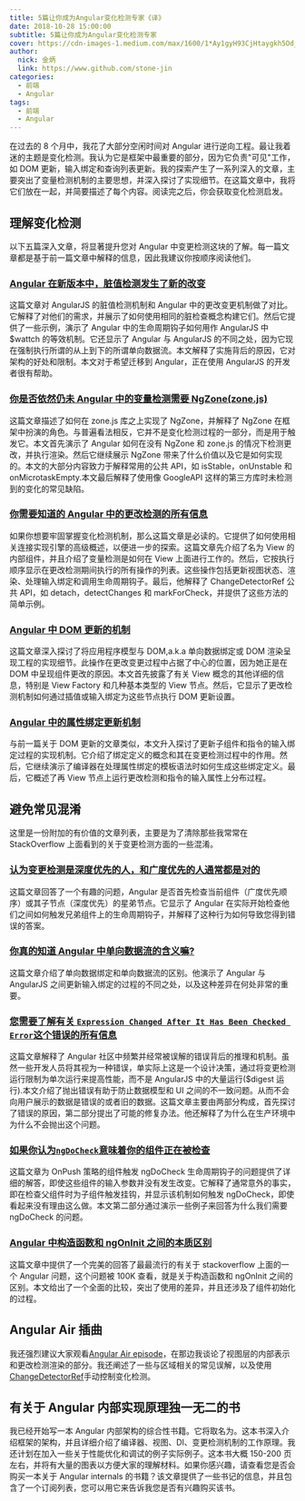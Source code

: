 ```yaml
---
title: 5篇让你成为Angular变化检测专家《译》
date: 2018-10-28 15:00:00
subtitle: 5篇让你成为Angular变化检测专家
cover: https://cdn-images-1.medium.com/max/1600/1*Ay1gyH93CjHtaygkh5Od_w.jpeg
author:
  nick: 金炳
  link: https://www.github.com/stone-jin
categories:
  - 前端
  - Angular
tags:
  - 前端
  - Angular
---
```


在过去的 8 个月中，我花了大部分空闲时间对 Angular 进行逆向工程。最让我着迷的主题是变化检测。我认为它是框架中最重要的部分，因为它负责"可见"工作，如 DOM 更新，输入绑定和查询列表更新。我的探索产生了一系列深入的文章，主要突出了变量检测机制的主要思想，并深入探讨了实现细节。在这篇文章中，我将它们放在一起，并简要描述了每个内容。阅读完之后，你会获取变化检测启发。

## 理解变化检测

以下五篇深入文章，将显著提升您对 Angular 中变更检测这块的了解。每一篇文章都是基于前一篇文章中解释的信息，因此我建议你按顺序阅读他们。

### [Angular 在新版本中，脏值检测发生了新的改变](https://blog.angularindepth.com/angulars-digest-is-reborn-in-the-newer-version-of-angular-718a961ebd3e)

这篇文章对 AngularJS 的脏值检测机制和 Angular 中的更改变更机制做了对比。它解释了对他们的需求，并展示了如何使用相同的脏检查概念构建它们。然后它提供了一些示例，演示了 Angular 中的生命周期钩子如何用作 AngularJS 中$wattch 的等效机制。它还显示了 Angular 与 AngularJS 的不同之处，因为它现在强制执行所谓的从上到下的所谓单向数据流。本文解释了实施背后的原因，它对架构的好处和限制。本文对于希望迁移到 Angular，正在使用 AngularJS 的开发者很有帮助。

### [你是否依然仍未 Angular 中的变量检测需要 NgZone(zone.js)](https://blog.angularindepth.com/do-you-still-think-that-ngzone-zone-js-is-required-for-change-detection-in-angular-16f7a575afef)

这篇文章描述了如何在 zone.js 库之上实现了 NgZone，并解释了 NgZone 在框架中扮演的角色。与普遍看法相反，它并不是变化检测过程的一部分，而是用于触发它。本文首先演示了 Angular 如何在没有 NgZone 和 zone.js 的情况下检测更改，并执行渲染。然后它继续展示 NgZone 带来了什么价值以及它是如何实现的。本文的大部分内容致力于解释常用的公共 API，如 isStable，onUnstable 和 onMicrotaskEmpty.本文最后解释了使用像 GoogleAPI 这样的第三方库时未检测到的变化的常见缺陷。

### [你需要知道的 Angular 中的更改检测的所有信息](https://blog.angularindepth.com/everything-you-need-to-know-about-change-detection-in-angular-8006c51d206f)

如果你想要牢固掌握变化检测机制，那么这篇文章是必读的。它提供了如何使用相关连接实现引擎的高级概述，以便进一步的探索。这篇文章先介绍了名为 View 的内部组件，并且介绍了变量检测是如何在 View 上面进行工作的。然后，它按执行顺序显示在更改检测期间执行的所有操作的列表。这些操作包括更新视图状态、渲染、处理输入绑定和调用生命周期钩子。最后，他解释了 ChangeDetectorRef 公共 API，如 detach，detectChanges 和 markForCheck，并提供了这些方法的简单示例。

### [Angular 中 DOM 更新的机制](https://blog.angularindepth.com/the-mechanics-of-dom-updates-in-angular-3b2970d5c03d)

这篇文章深入探讨了将应用程序模型与 DOM,a.k.a 单向数据绑定或 DOM 渲染呈现工程的实现细节。此操作在更改变更过程中占据了中心的位置，因为她正是在 DOM 中呈现组件更改的原因。本文首先披露了有关 View 概念的其他详细的信息，特别是 View Factory 和几种基本类型的 View 节点。然后，它显示了更改检测机制如何通过插值或输入绑定为这些节点执行 DOM 更新设置。

### [Angular 中的属性绑定更新机制](https://blog.angularindepth.com/the-mechanics-of-property-bindings-update-in-angular-39c0812bc4ce)

与前一篇关于 DOM 更新的文章类似，本文升入探讨了更新子组件和指令的输入绑定过程的实现机制。它介绍了绑定定义的概念和其在变更检测过程中的作用。然后，它继续演示了编译器在处理属性绑定的模板语法时如何生成这些绑定定义。最后，它概述了再 View 节点上运行更改检测和指令的输入属性上分布过程。

## 避免常见混淆

这里是一份附加的有价值的文章列表，主要是为了清除那些我常常在 StackOverflow 上面看到的关于变更检测方面的一些混淆。

### [认为变更检测是深度优先的人，和广度优先的人通常都是对的](https://blog.angularindepth.com/he-who-thinks-change-detection-is-depth-first-and-he-who-thinks-its-breadth-first-are-both-usually-8b6bf24a63e6)

这篇文章回答了一个有趣的问题，Angular 是否首先检查当前组件（广度优先顺序）或其子节点（深度优先）的星弟节点。它显示了 Angular 在实际开始检查他们之间如何触发兄弟组件上的生命周期钩子，并解释了这种行为如何导致您得到错误的答案。

### [你真的知道 Angular 中单向数据流的含义嘛?](https://blog.angularindepth.com/do-you-really-know-what-unidirectional-data-flow-means-in-angular-a6f55cefdc63)

这篇文章介绍了单向数据绑定和单向数据流的区别。他演示了 Angular 与 AngularJS 之间更新输入绑定的过程的不同之处，以及这种差异在何处非常的重要。

### [您需要了解有关 `Expression Changed After It Has Been Checked Error`这个错误的所有信息](https://blog.angularindepth.com/everything-you-need-to-know-about-the-expressionchangedafterithasbeencheckederror-error-e3fd9ce7dbb4)

这篇文章解释了 Angular 社区中频繁并经常被误解的错误背后的推理和机制。虽然一些开发人员将其视为一种错误，单实际上这是一个设计决策，通过将变更检测运行限制为单次运行来提高性能，而不是 AngularJS 中的大量运行($digest 运行).本文介绍了抛出错误有助于防止数据模型和 UI 之间的不一致问题。从而不会向用户展示的数据是错误的或者旧的数据。这篇文章主要由两部分构成，首先探讨了错误的原因，第二部分提出了可能的修复办法。他还解释了为什么在生产环境中为什么不会抛出这个问题。

### [如果你认为`ngDoCheck`意味着你的组件正在被检查](https://blog.angularindepth.com/if-you-think-ngdocheck-means-your-component-is-being-checked-read-this-article-36ce63a3f3e5)

这篇文章为 OnPush 策略的组件触发 ngDoCheck 生命周期钩子的问题提供了详细的解答，即使这些组件的输入参数并没有发生改变。它解释了通常意外的事实，即在检查父组件时为子组件触发挂钩，并显示该机制如何触发 ngDoCheck，即使看起来没有理由这么做。本文第二部分通过演示一些例子来回答为什么我们需要 ngDoCheck 的问题。

### [Angular 中构造函数和 ngOnInit 之间的本质区别](https://blog.angularindepth.com/the-essential-difference-between-constructor-and-ngoninit-in-angular-c9930c209a42)

这篇文章中提供了一个完美的回答了最最流行的有关于 stackoverflow 上面的一个 Angular 问题，这个问题被 100K 查看，就是关于构造函数和 ngOnInit 之间的区别。本文给出了一个全面的比较，突出了使用的差异，并且还涉及了组件初始化的过程。

## Angular Air 插曲

我还强烈建议大家观看[Angular Air episode](https://www.youtube.com/watch?v=WizqXZjztss&feature=youtu.be)，在那边我谈论了视图层的内部表示和更改检测渲染的部分。我还阐述了一些与区域相关的常见误解，以及使用[ChangeDetectorRef](https://angular.io/api/core/ChangeDetectorRef)手动控制变化检测。

## 有关于 Angular 内部实现原理独一无二的书

我已经开始写一本 Angular 内部架构的综合性书籍。它将取名为<Inside Angular>。这本书深入介绍框架的架构，并且详细介绍了编译器、视图、DI、变更检测机制的工作原理。我还计划在加入一些关于性能优化和调试的例子实际例子。这本书大概 150-200 页左右，并将有大量的图表以方便大家的理解材料。如果你感兴趣，请查看您是否会购买一本关于 Angular internals 的书籍？该文章提供了一些书记的信息，并且包含了一个订阅列表，您可以用它来告诉我您是否有兴趣购买该书。
